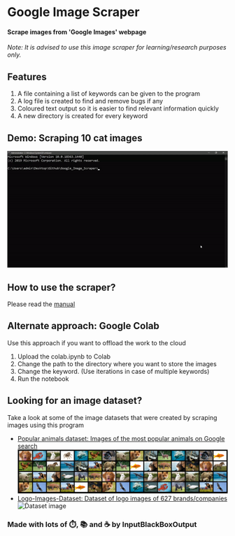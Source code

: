 # Google Image Scraper
#### Scrape images from 'Google Images' webpage

*Note: It is advised to use this image scraper for learning/research purposes only.*

## Features
1. A file containing a list of keywords can be given to the program
1. A log file is created to find and remove bugs if any
1. Coloured text output so it is easier to find relevant information quickly
1. A new directory is created for every keyword

## Demo: Scraping 10 cat images
![demo.gif](demo.gif)

## How to use the scraper?
Please read the [manual](https://rutuparn.medium.com/9cf9a5950594?source=friends_link&sk=7e353dd0ffe00a765d97fd508656fc61)

## Alternate approach: Google Colab
Use this approach if you want to offload the work to the cloud

1. Upload the colab.ipynb to Colab
1. Change the path to the directory where you want to store the images
1. Change the keyword. (Use iterations in case of multiple keywords)
1. Run the notebook

## Looking for an image dataset? 
Take a look at some of the image datasets that were created by scraping images using this program
* [Popular animals dataset: Images of the most popular animals on Google search](https://www.kaggle.com/inputblackboxoutput/popular-animal-images)
![Dataset image](https://github.com/InputBlackBoxOutput/popular-animals-dataset/blob/main/_sample_images/collage.png)
* [Logo-Images-Dataset: Dataset of logo images of 627 brands/companies](https://www.kaggle.com/inputblackboxoutput/logoimagesdataset)
![Dataset image](https://github.com/InputBlackBoxOutput/logo-images-dataset/blob/master/_sample_images/_collage.jpg)

### Made with lots of ⏱️, 📚 and ☕ by InputBlackBoxOutput
